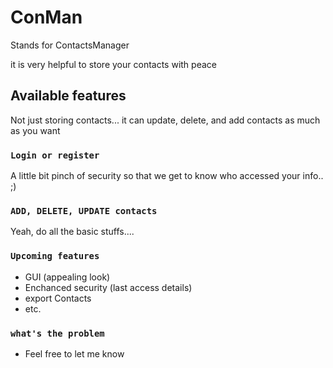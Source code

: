 # ConMan
Stands for ContactsManager

it is very helpful to store your contacts with peace

## Available features

Not just storing contacts... it can update, delete, and add contacts as much as you want

### `Login or register`

A little bit pinch of security so that we get to know who accessed your info.. ;)

### `ADD, DELETE, UPDATE contacts`

Yeah, do all the basic stuffs....

### `Upcoming features`

- GUI (appealing look)
- Enchanced security (last access details)
- export Contacts
- etc.
  
### `what's the problem`
- Feel free to let me know



